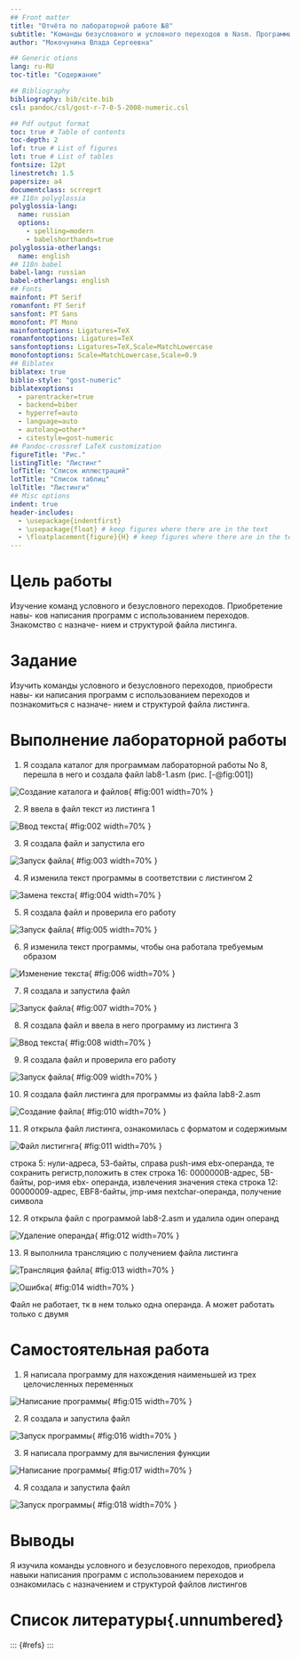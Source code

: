```yaml
---
## Front matter
title: "Отчёта по лабораторной работе №8"
subtitle: "Команды безусловного и условного переходов в Nasm. Программирование ветвлений."
author: "Мокочунина Влада Сергеевна"

## Generic otions
lang: ru-RU
toc-title: "Содержание"

## Bibliography
bibliography: bib/cite.bib
csl: pandoc/csl/gost-r-7-0-5-2008-numeric.csl

## Pdf output format
toc: true # Table of contents
toc-depth: 2
lof: true # List of figures
lot: true # List of tables
fontsize: 12pt
linestretch: 1.5
papersize: a4
documentclass: scrreprt
## I18n polyglossia
polyglossia-lang:
  name: russian
  options:
	- spelling=modern
	- babelshorthands=true
polyglossia-otherlangs:
  name: english
## I18n babel
babel-lang: russian
babel-otherlangs: english
## Fonts
mainfont: PT Serif
romanfont: PT Serif
sansfont: PT Sans
monofont: PT Mono
mainfontoptions: Ligatures=TeX
romanfontoptions: Ligatures=TeX
sansfontoptions: Ligatures=TeX,Scale=MatchLowercase
monofontoptions: Scale=MatchLowercase,Scale=0.9
## Biblatex
biblatex: true
biblio-style: "gost-numeric"
biblatexoptions:
  - parentracker=true
  - backend=biber
  - hyperref=auto
  - language=auto
  - autolang=other*
  - citestyle=gost-numeric
## Pandoc-crossref LaTeX customization
figureTitle: "Рис."
listingTitle: "Листинг"
lofTitle: "Список иллюстраций"
lotTitle: "Список таблиц"
lolTitle: "Листинги"
## Misc options
indent: true
header-includes:
  - \usepackage{indentfirst}
  - \usepackage{float} # keep figures where there are in the text
  - \floatplacement{figure}{H} # keep figures where there are in the text
---
```


# Цель работы

Изучение команд условного и безусловного переходов. Приобретение навы-
ков написания программ с использованием переходов. Знакомство с назначе-
нием и структурой файла листинга.

# Задание

Изучить команды условного и безусловного переходов, приобрести навы-
ки написания программ с использованием переходов и познакомиться с назначе-
нием и структурой файла листинга.

# Выполнение лабораторной работы

1. Я создала каталог для программам лабораторной работы No 8, перешла в
него и создала файл lab8-1.asm (рис. [-@fig:001])

![Создание каталога и файлов](image/1.png){ #fig:001 width=70% }

2. Я ввела в файл текст из листинга 1

![Ввод текста](image/2.png){ #fig:002 width=70% }

3. Я создала файл и запустила его

![Запуск файла](image/3.png){ #fig:003 width=70% }

4. Я изменила текст программы в соответствии с листингом 2

![Замена текста](image/4.png){ #fig:004 width=70% }

5. Я создала файл и проверила его работу

![Запуск файла](image/5.png){ #fig:005 width=70% }

6. Я изменила текст программы, чтобы она работала требуемым образом

![Изменение текста](image/6.png){ #fig:006 width=70% }

7.  Я создала и запустила файл

![Запуск файла](image/7.png){ #fig:007 width=70% }

8. Я создала файл и ввела в него программу из листинга 3

![Ввод текста](image/8.png){ #fig:008 width=70% }

9. Я создала файл и проверила его работу

![Запуск файла](image/9.png){ #fig:009 width=70% }

10. Я создала файл листинга для программы из файла lab8-2.asm

![Создание файла](image/10.png){ #fig:010 width=70% }

11. Я открыла файл листинга, ознакомилась с форматом и содержимым

![Файл листигнга](image/11.png){ #fig:011 width=70% }

строка 5: нули-адреса, 53-байты, справа push-имя ebx-операнда, те сохранить регистр,положить в стек
строка 16: 0000000B-адрес, 5B-байты, pop-имя ebx- операнда, извлечения значения стека
строка 12: 00000009-адрес, EBF8-байты, jmp-имя nextchar-операнда, получение символа

12. Я открыла файл с программой lab8-2.asm и удалила один операнд

![Удаление операнда](image/12.png){ #fig:012 width=70% }

13. Я выполнила трансляцию с получением файла листинга

![Трансляция файла](image/13.png){ #fig:013 width=70% }

![Ошибка](image/14.png){ #fig:014 width=70% }

Файл не работает, тк в нем только одна операнда. А может работать только с двумя

# Самостоятельная работа

1. Я написала программу для нахождения наименьшей из трех целочисленных переменных

![Написание программы](image/15.png){ #fig:015 width=70% }

2. Я создала и запустила файл

![Запуск программы](image/16.png){ #fig:016 width=70% }

3. Я написала программу для вычисления функции

![Написание программы](image/17.png){ #fig:017 width=70% }

4. Я создала и запустила файл

![Запуск программы](image/18.png){ #fig:018 width=70% }

# Выводы

Я изучила команды условного и безусловного переходов, приобрела навыки написания программ с использованием переходов и ознакомилась с назначением и структурой файлов листингов

# Список литературы{.unnumbered}

::: {#refs}
:::
